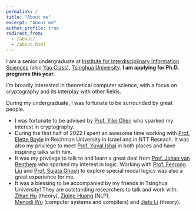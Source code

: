 ```yaml
---
permalink: /
title: "About me"
excerpt: "About me"
author_profile: true
redirect_from: 
  - /about/
  - /about.html
---
```


I am a senior undergraduate at [Institute for Interdisciplinary Information Sciences](https://iiis.tsinghua.edu.cn/) (also [Yao Class](https://iiis.tsinghua.edu.cn/en/yaoclass/)), [Tsinghua University](https://www.tsinghua.edu.cn/en/). **I am applying for Ph.D. programs this year.**

I’m broadly interested in theoretical computer science, with a focus on cryptography and its interplay with other fields.

During my undergraduate, I was fortunate to be surrounded by great people. 
<ul>
<li>
I was fortunate to be advised by <a href="http://www.chenyilei.net/">Prof. Yilei Chen</a> who sparked my interest in cryptography. 
</li>
<li>
During the first half of 2022 I spent an awesome time working with <a href="https://www.cs.idc.ac.il/~elette/">Prof. Elette Boyle</a> in Reichman University in Israel and in NTT Reseach. It was also my privilege to meet <a href="https://yuvali.cswp.cs.technion.ac.il/">Prof. Yuval Ishai</a> in both places and have inspiring talks with him. 
</li>
<li>
It was my privilege to talk to and learn a great deal from <a href="https://staff.fnwi.uva.nl/j.vanbenthem/">Prof. Johan van Benthem</a> who sparked my interest in logic. Working with <a href="http://www.fenrong.net/">Prof. Fenrong Liu</a> and <a href="https://www.isichennai.res.in/~sujata/">Prof. Sujata Ghosh</a> to explore special modal logics was also a great experience for me. 
</li>
<li>
It was a blessing to be accompanied by my friends in Tsinghua University! They are outstanding researchers to talk and work with:<br> <a href="https://zihanhu.cn/">Zihan Hu</a> (theory), <a href="https://ziqing-huang.github.io/">Ziqing Huang</a> (NLP), <br>
<a href="https://wmdi.github.io/">Mengdi Wu</a> (computer systems and compilers) and <a href="https://ljt12138.github.io/">Jiatu Li</a> (theory). 
</li>
</ul>

